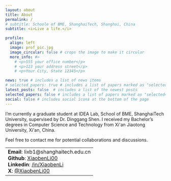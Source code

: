 ```yaml
---
layout: about
title: About
permalink: /
# subtitle: Schoole of BME, ShanghaiTech, Shanghai, China
subtitle: <i>Live a life.</i>

profile:
  align: left
  image: prof_pic.jpg
  image_circular: false # crops the image to make it circular
  more_info: #>
    # <p>555 your office number</p>
    # <p>123 your address street</p>
    # <p>Your City, State 12345</p>

news: true # includes a list of news items
# selected_papers: true # includes a list of papers marked as "selected={true}"
latest_posts: false  # includes a list of the newest posts
selected_papers: false # includes a list of papers marked as "selected={true}"
social: false # includes social icons at the bottom of the page
---
```


<!-- Write your biography here. Tell the world about yourself. Link to your favorite [subreddit](http://reddit.com). You can put a picture in, too. The code is already in, just name your picture `prof_pic.jpg` and put it in the `img/` folder. -->

<!-- Put your address / P.O. box / other info right below your picture. You can also disable any of these elements by editing `profile` property of the YAML header of your `_pages/about.md`. Edit `_bibliography/papers.bib` and Jekyll will render your [publications page](/al-folio/publications/) automatically. -->

<!-- Link to your social media connections, too. This theme is set up to use [Font Awesome icons](https://fontawesome.com/) and [Academicons](https://jpswalsh.github.io/academicons/), like the ones below. Add your Facebook, Twitter, LinkedIn, Google Scholar, or just disable all of them. -->

I’m currently a graduate student at IDEA Lab, School of BME, ShanghaiTech University, supervised by Dr. Dinggang Shen. I received my Bachelor’s degrees in Computer Science and Technology from Xi'an Jiaotong University, Xi'an, China.

Feel free to contact me for potential collaborations and discussions.

<table>
  <tr>
    <td>
      <strong>Email</strong>: lixb1@shanghaitech.edu.cn <br>
      <strong>Github</strong>: <a href="https://www.github.com/xiaobenli00">XiaobenLi00</a> <br>
      <strong>Linkedin</strong>: <a href="https://www.linkedin.com/in/xiaobenli/">/in/XiaobenLi</a> <br>
      <strong>X</strong>: <a href="https://twitter.com/XiaobenLi00">@XiaobenLi00</a> <br>
      <!-- <strong>Google Scholar</strong>: <a href="https://scholar.google.com/citations?user=DBXWBqcAAAAJ&hl=en">Click Here.</a><br> -->
    </td>
  </tr>
</table>
